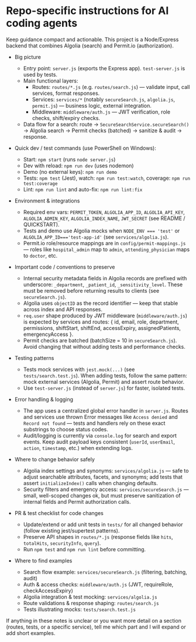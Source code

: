 <!-- .github/copilot-instructions.md - short, actionable guidance for AI coding agents -->
# Repo-specific instructions for AI coding agents

Keep guidance compact and actionable. This project is a Node/Express backend that combines Algolia (search) and Permit.io (authorization).

- Big picture
  - Entry point: `server.js` (exports the Express app). `test-server.js` is used by tests.
  - Main functional layers:
    - Routes: `routes/*.js` (e.g. `routes/search.js`) — validate input, call services, format responses.
    - Services: `services/*` (notably `secureSearch.js`, `algolia.js`, `permit.js`) — business logic, external integration.
    - Middleware: `middleware/auth.js` — JWT verification, role checks, shift/expiry checks.
  - Data flow for a search: route -> `SecureSearchService.secureSearch()` -> Algolia search -> Permit checks (batched) -> sanitize & audit -> response.

- Quick dev / test commands (use PowerShell on Windows):
  - Start: `npm start` (runs `node server.js`)
  - Dev with reload: `npm run dev` (uses nodemon)
  - Demo (no external keys): `npm run demo`
  - Tests: `npm test` (Jest), watch: `npm run test:watch`, coverage: `npm run test:coverage`
  - Lint: `npm run lint` and auto-fix: `npm run lint:fix`

- Environment & integrations
  - Required env vars: `PERMIT_TOKEN`, `ALGOLIA_APP_ID`, `ALGOLIA_API_KEY`, `ALGOLIA_ADMIN_KEY`, `ALGOLIA_INDEX_NAME`, `JWT_SECRET` (see README / QUICKSTART).
  - Tests and demo use Algolia mocks when `NODE_ENV === 'test'` or `ALGOLIA_APP_ID==='test-app-id'` (see `services/algolia.js`).
  - Permit.io role/resource mappings are in `config/permit-mappings.js` — roles like `hospital_admin` map to `admin`, `attending_physician` maps to `doctor`, etc.

- Important code / conventions to preserve
  - Internal security metadata fields in Algolia records are prefixed with underscore: `_department`, `_patient_id`, `_sensitivity_level`. These must be removed before returning results to clients (see `secureSearch.js`).
  - Algolia uses `objectID` as the record identifier — keep that stable across index and API responses.
  - `req.user` shape produced by JWT middleware (`middleware/auth.js`) is expected by services and routes: { id, email, role, department, permissions, shiftStart, shiftEnd, accessExpiry, assignedPatients, emergencyAccess }.
  - Permit checks are batched (batchSize = 10 in `secureSearch.js`). Avoid changing that without adding tests and performance checks.

- Testing patterns
  - Tests mock services with `jest.mock(...)` (see `tests/search.test.js`). When adding tests, follow the same pattern: mock external services (Algolia, Permit) and assert route behavior.
  - Use `test-server.js` (instead of `server.js`) for faster, isolated tests.

- Error handling & logging
  - The app uses a centralized global error handler in `server.js`. Routes and services use thrown Error messages like `Access denied` and `Record not found` — tests and handlers rely on these exact substrings to choose status codes.
  - Audit/logging is currently via `console.log` for search and export events. Keep audit payload keys consistent (`userId`, `userEmail`, `action`, `timestamp`, etc.) when extending logs.

- Where to change behavior safely
  - Algolia index settings and synonyms: `services/algolia.js` — safe to adjust searchable attributes, facets, and synonyms; add tests that assert `initializeIndex()` calls when changing defaults.
  - Security filters and emergency access: `services/secureSearch.js` — small, well-scoped changes ok, but must preserve sanitization of internal fields and Permit authorization calls.

- PR & test checklist for code changes
  - Update/extend or add unit tests in `tests/` for all changed behavior (follow existing jest/supertest patterns).
  - Preserve API shapes in `routes/*.js` (response fields like `hits`, `totalHits`, `securityInfo`, `query`).
  - Run `npm test` and `npm run lint` before committing.

- Where to find examples
  - Search flow example: `services/secureSearch.js` (filtering, batching, audit)
  - Auth & access checks: `middleware/auth.js` (JWT, requireRole, checkAccessExpiry)
  - Algolia integration & test mocking: `services/algolia.js`
  - Route validations & response shaping: `routes/search.js`
  - Tests illustrating mocks: `tests/search.test.js`

If anything in these notes is unclear or you want more detail on a section (routes, tests, or a specific service), tell me which part and I will expand or add short examples.
